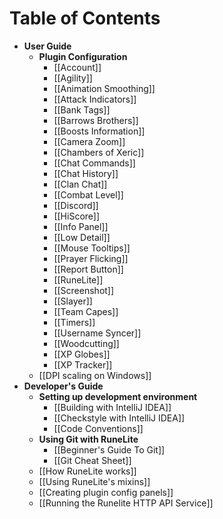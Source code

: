 # Table of Contents
* **User Guide**
  * **Plugin Configuration**
    * [[Account]]
    * [[Agility]]
    * [[Animation Smoothing]]
    * [[Attack Indicators]]
    * [[Bank Tags]]
    * [[Barrows Brothers]]
    * [[Boosts Information]]
    * [[Camera Zoom]]
    * [[Chambers of Xeric]]
    * [[Chat Commands]]
    * [[Chat History]]
    * [[Clan Chat]]
    * [[Combat Level]]
    * [[Discord]]
    * [[HiScore]]
    * [[Info Panel]]
    * [[Low Detail]]
    * [[Mouse Tooltips]]
    * [[Prayer Flicking]]
    * [[Report Button]]
    * [[RuneLite]]
    * [[Screenshot]]
    * [[Slayer]]
    * [[Team Capes]]
    * [[Timers]]
    * [[Username Syncer]]
    * [[Woodcutting]]
    * [[XP Globes]]
    * [[XP Tracker]]
  * [[DPI scaling on Windows]]
* **Developer's Guide**
  * **Setting up development environment**
    * [[Building with IntelliJ IDEA]]
    * [[Checkstyle with IntelliJ IDEA]]
    * [[Code Conventions]]
  * **Using Git with RuneLite**
    * [[Beginner's Guide To Git]]
    * [[Git Cheat Sheet]]
  * [[How RuneLite works]]
  * [[Using RuneLite's mixins]]
  * [[Creating plugin config panels]]
  * [[Running the Runelite HTTP API Service]]